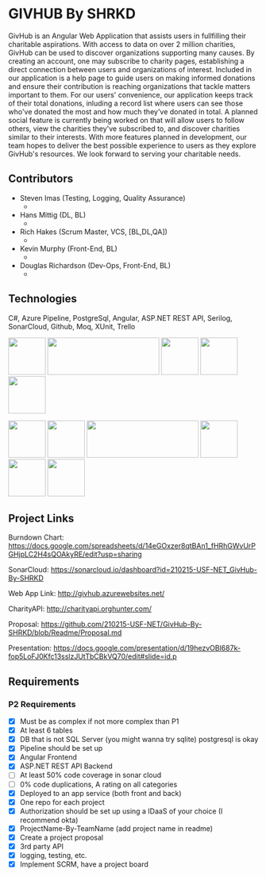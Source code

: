 # GIVHUB By SHRKD

GivHub is an Angular Web Application that assists users in fullfilling their charitable aspirations. With access to data on over 2 million charities, GivHub can be used to discover organizations supporting many causes. By creating an account, one may subscribe to charity pages, establishing a direct connection between users and organizations of interest. Included in our application is a help page to guide users on making informed donations and ensure their contribution is reaching organizations that tackle matters important to them. For our users' convenience, our application keeps track of their total donations, inluding a record list where users can see those who've donated the most and how much they've donated in total. A planned social feature is currently being worked on that will allow users to follow others, view the charities they've subscribed to, and discover charities similar to their interests. With more features planned in development, our team hopes to deliver the best possible experience to users as they explore GivHub's resources. We look forward to serving your charitable needs.

## Contributors
- Steven Imas (Testing, Logging, Quality Assurance)
  - <List>
- Hans Mittig (DL, BL)
  - <List>
- Rich Hakes (Scrum Master, VCS, [BL,DL,QA])
  - <List>
- Kevin Murphy (Front-End, BL)
  - <List>
- Douglas Richardson (Dev-Ops, Front-End, BL)
  - <List>

## Technologies
C#, Azure Pipeline, PostgreSql, Angular, ASP.NET REST API, Serilog, SonarCloud, Github, Moq, XUnit, Trello

<img src="https://github.com/210215-USF-NET/GivHub-By-SHRKD/blob/main/SHRKD_GivHub/SHRKD_GivHub/Images/c%23_logo.png" height=75 width=75>     <img src="https://github.com/210215-USF-NET/GivHub-By-SHRKD/blob/main/SHRKD_GivHub/SHRKD_GivHub/Images/sonarcloud_logo.png" height=75 width=225>     <img src="https://github.com/210215-USF-NET/GivHub-By-SHRKD/blob/main/SHRKD_GivHub/SHRKD_GivHub/Images/Azure-Devops_logo.png" height=75 width=75>     <img src="https://github.com/210215-USF-NET/GivHub-By-SHRKD/blob/main/SHRKD_GivHub/SHRKD_GivHub/Images/Angular_logo.png" height=75 width=75>      <img src="https://github.com/210215-USF-NET/GivHub-By-SHRKD/blob/main/SHRKD_GivHub/SHRKD_GivHub/Images/PostgreSql_logo.png" height=75 width=75>

<img src="https://github.com/210215-USF-NET/GivHub-By-SHRKD/blob/main/SHRKD_GivHub/SHRKD_GivHub/Images/github_logo.png" height=75 width=75>       <img src="https://github.com/210215-USF-NET/GivHub-By-SHRKD/blob/main/SHRKD_GivHub/SHRKD_GivHub/Images/Serilog_logo.png" height=75 width=75>      <img src="https://github.com/210215-USF-NET/GivHub-By-SHRKD/blob/main/SHRKD_GivHub/SHRKD_GivHub/Images/ASP.NET_logo.png" height=75 width=225>     <img src="https://github.com/210215-USF-NET/GivHub-By-SHRKD/blob/main/SHRKD_GivHub/SHRKD_GivHub/Images/trello_logo.png" height=75 width=75>     <img src="https://github.com/210215-USF-NET/GivHub-By-SHRKD/blob/main/SHRKD_GivHub/SHRKD_GivHub/Images/xunit_logo.png" height=75 width=75>     <img src="https://github.com/210215-USF-NET/GivHub-By-SHRKD/blob/main/SHRKD_GivHub/SHRKD_GivHub/Images/moq_logo.png" height=75 width=75>


## Project Links

Burndown Chart: https://docs.google.com/spreadsheets/d/14eGOxzer8qtBAn1_fHRhGWvUrPGHjpLC2H4sQOAkyRE/edit?usp=sharing

SonarCloud: https://sonarcloud.io/dashboard?id=210215-USF-NET_GivHub-By-SHRKD

Web App Link: http://givhub.azurewebsites.net/

CharityAPI: http://charityapi.orghunter.com/

Proposal: https://github.com/210215-USF-NET/GivHub-By-SHRKD/blob/Readme/Proposal.md

Presentation: https://docs.google.com/presentation/d/19hezvOBl687k-fop5LoFJ0Kfc13sslzJUtTbCBkVQ70/edit#slide=id.p


## Requirements
### P2 Requirements
- [x] Must be as complex if not more complex than P1
- [x] At least 6 tables
- [x] DB that is not SQL Server (you might wanna try sqlite) postgresql is okay
- [x] Pipeline should be set up
- [x] Angular Frontend
- [x] ASP.NET REST API Backend
- [ ] At least 50% code coverage in sonar cloud
- [ ] 0% code duplications, A rating on all categories
- [x] Deployed to an app service (both front and back)
- [x] One repo for each project
- [x] Authorization should be set up using a IDaaS of your choice (I recommend okta)
- [x] ProjectName-By-TeamName (add project name in readme)
- [x] Create a project proposal
- [x] 3rd party API 
- [x] logging, testing, etc. 
- [x] Implement SCRM, have a project board
